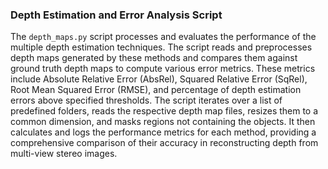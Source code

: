 ### Depth Estimation and Error Analysis Script

The `depth_maps.py` script processes and evaluates the performance of the multiple depth estimation techniques. 
The script reads and preprocesses depth maps generated by these methods and compares them against ground truth depth maps to compute various error metrics. 
These metrics include Absolute Relative Error (AbsRel), Squared Relative Error (SqRel), Root Mean Squared Error (RMSE), and percentage of depth estimation errors above specified thresholds. 
The script iterates over a list of predefined folders, reads the respective depth map files, resizes them to a common dimension, and masks regions not containing the objects. 
It then calculates and logs the performance metrics for each method, providing a comprehensive comparison of their accuracy in reconstructing depth from multi-view stereo images.
